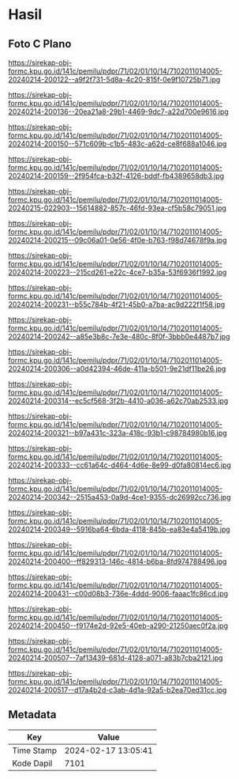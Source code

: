# Hasil

## Foto C Plano

https://sirekap-obj-formc.kpu.go.id/141c/pemilu/pdpr/71/02/01/10/14/7102011014005-20240214-200122--a9f2f731-5d8a-4c20-815f-0e9f10725b71.jpg

https://sirekap-obj-formc.kpu.go.id/141c/pemilu/pdpr/71/02/01/10/14/7102011014005-20240214-200136--20ea21a8-29b1-4469-9dc7-a22d700e9616.jpg

https://sirekap-obj-formc.kpu.go.id/141c/pemilu/pdpr/71/02/01/10/14/7102011014005-20240214-200150--571c609b-c1b5-483c-a62d-ce8f688a1046.jpg

https://sirekap-obj-formc.kpu.go.id/141c/pemilu/pdpr/71/02/01/10/14/7102011014005-20240214-200159--2f954fca-b32f-4126-bddf-fb4389658db3.jpg

https://sirekap-obj-formc.kpu.go.id/141c/pemilu/pdpr/71/02/01/10/14/7102011014005-20240215-022903--15614882-857c-46fd-93ea-cf5b58c79051.jpg

https://sirekap-obj-formc.kpu.go.id/141c/pemilu/pdpr/71/02/01/10/14/7102011014005-20240214-200215--09c06a01-0e56-4f0e-b763-f98d74678f9a.jpg

https://sirekap-obj-formc.kpu.go.id/141c/pemilu/pdpr/71/02/01/10/14/7102011014005-20240214-200223--215cd261-e22c-4ce7-b35a-53f6936f1992.jpg

https://sirekap-obj-formc.kpu.go.id/141c/pemilu/pdpr/71/02/01/10/14/7102011014005-20240214-200231--b55c784b-4f21-45b0-a7ba-ac9d222f1f58.jpg

https://sirekap-obj-formc.kpu.go.id/141c/pemilu/pdpr/71/02/01/10/14/7102011014005-20240214-200242--a85e3b8c-7e3e-480c-8f0f-3bbb0e4487b7.jpg

https://sirekap-obj-formc.kpu.go.id/141c/pemilu/pdpr/71/02/01/10/14/7102011014005-20240214-200306--a0d42394-46de-411a-b501-9e21df11be26.jpg

https://sirekap-obj-formc.kpu.go.id/141c/pemilu/pdpr/71/02/01/10/14/7102011014005-20240214-200314--ec5cf568-3f2b-4410-a036-a62c70ab2533.jpg

https://sirekap-obj-formc.kpu.go.id/141c/pemilu/pdpr/71/02/01/10/14/7102011014005-20240214-200321--b97a431c-323a-418c-93b1-c98784980b16.jpg

https://sirekap-obj-formc.kpu.go.id/141c/pemilu/pdpr/71/02/01/10/14/7102011014005-20240214-200333--cc61a64c-d464-4d6e-8e99-d0fa80814ec6.jpg

https://sirekap-obj-formc.kpu.go.id/141c/pemilu/pdpr/71/02/01/10/14/7102011014005-20240214-200342--2515a453-0a9d-4ce1-9355-dc26992cc736.jpg

https://sirekap-obj-formc.kpu.go.id/141c/pemilu/pdpr/71/02/01/10/14/7102011014005-20240214-200349--5916ba64-6bda-4118-845b-ea83e4a5419b.jpg

https://sirekap-obj-formc.kpu.go.id/141c/pemilu/pdpr/71/02/01/10/14/7102011014005-20240214-200400--ff829313-146c-4814-b6ba-8fd974788496.jpg

https://sirekap-obj-formc.kpu.go.id/141c/pemilu/pdpr/71/02/01/10/14/7102011014005-20240214-200431--c00d08b3-736e-4ddd-9006-faaac1fc86cd.jpg

https://sirekap-obj-formc.kpu.go.id/141c/pemilu/pdpr/71/02/01/10/14/7102011014005-20240214-200450--f9174e2d-92e5-40eb-a290-21250aec0f2a.jpg

https://sirekap-obj-formc.kpu.go.id/141c/pemilu/pdpr/71/02/01/10/14/7102011014005-20240214-200507--7af13439-681d-4128-a071-a83b7cba2121.jpg

https://sirekap-obj-formc.kpu.go.id/141c/pemilu/pdpr/71/02/01/10/14/7102011014005-20240214-200517--d17a4b2d-c3ab-4d1a-92a5-b2ea70ed31cc.jpg


## Metadata

| Key        | Value               |
| ---------- | ------------------- |
| Time Stamp | 2024-02-17 13:05:41 |
| Kode Dapil | 7101                |



